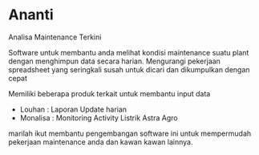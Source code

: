 # Ananti
Analisa Maintenance Terkini

Software untuk membantu anda melihat kondisi maintenance suatu plant dengan menghimpun data secara harian.
Mengurangi pekerjaan spreadsheet yang seringkali susah untuk dicari dan dikumpulkan dengan cepat

Memiliki beberapa produk terkait untuk membantu input data
- Louhan : Laporan Update harian
- Monalisa : Monitoring Activity Listrik Astra Agro

marilah ikut membantu pengembangan software ini untuk mempermudah pekerjaan maintenance anda dan kawan kawan lainnya.
